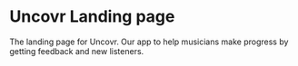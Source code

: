 # Uncovr Landing page

The landing page for Uncovr. Our app to help musicians make progress by getting feedback and new listeners.


